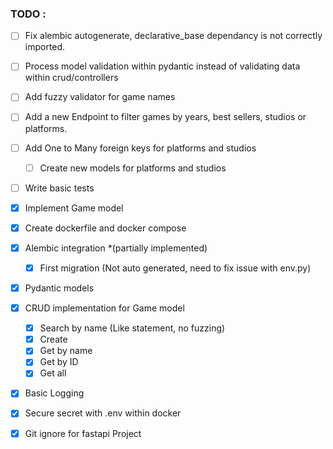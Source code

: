 ### TODO :
- [ ] Fix alembic autogenerate, declarative_base dependancy is not correctly imported.
- [ ] Process model validation within pydantic instead of validating data within crud/controllers
- [ ] Add fuzzy validator for game names
- [ ] Add a new Endpoint to filter games by years, best sellers, studios or platforms.
- [ ] Add One to Many foreign keys for platforms and studios
    - [ ] Create new models for platforms and studios
- [ ] Write basic tests

- [x] Implement Game model
- [x] Create dockerfile and docker compose
- [x] Alembic integration *(partially implemented)
    - [x] First migration (Not auto generated, need to fix issue with env.py)
- [x] Pydantic models
- [x] CRUD implementation for Game model
    - [x] Search by name (Like statement, no fuzzing)
    - [x] Create
    - [x] Get by name 
    - [x] Get by ID
    - [x] Get all
- [x] Basic Logging
- [x] Secure secret with .env within docker
- [x] Git ignore for fastapi Project


